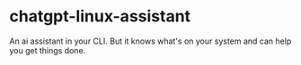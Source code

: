 # chatgpt-linux-assistant
An ai assistant in your CLI. But it knows what's on your system and can help you get things done.
